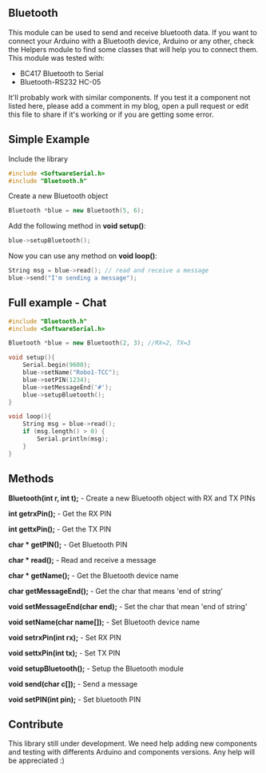 ## Bluetooth

This module can be used to send and receive bluetooth data. If you want to connect your Arduino with a Bluetooth device, Arduino or any other, check the Helpers module to find some classes that will help you to connect them.
This module was tested with:

* BC417 Bluetooth to Serial
* Bluetooth-RS232 HC-05

It'll probably work with similar components. If you test it a component not listed here, please add a comment in my blog, open a pull request or edit this file to share if it's working or if you are getting some error.


## Simple Example

Include the library
```c++
#include <SoftwareSerial.h>
#include "Bluetooth.h"
```

Create a new Bluetooth object
```c++
Bluetooth *blue = new Bluetooth(5, 6);
```

Add the following method in **void setup()**:
```c++
blue->setupBluetooth();
```
Now you can use any method on **void loop()**:
```c++
String msg = blue->read(); // read and receive a message
blue->send("I'm sending a message");
```

## Full example - Chat
```c++
#include "Bluetooth.h"
#include <SoftwareSerial.h>

Bluetooth *blue = new Bluetooth(2, 3); //RX=2, TX=3

void setup(){
	Serial.begin(9600);
	blue->setName("Robo1-TCC");
	blue->setPIN(1234);
	blue->setMessageEnd('#');
	blue->setupBluetooth();
}

void loop(){
	String msg = blue->read();
	if (msg.length() > 0) {
		Serial.println(msg);
	}
}

```


## Methods

**Bluetooth(int r, int t);** - Create a new Bluetooth object with RX and TX PINs

**int getrxPin();** - Get the RX PIN

**int gettxPin();** - Get the TX PIN

**char * getPIN();** - Get Bluetooth PIN

**char * read();** - Read and receive a message

**char * getName();** - Get the Bluetooth device name

**char getMessageEnd();** - Get the char that means 'end of string'

**void setMessageEnd(char end);** - Set the char that mean 'end of string'

**void setName(char name[]);** - Set Bluetooth device name

**void setrxPin(int rx);** - Set RX PIN

**void settxPin(int tx);** - Set TX PIN

**void setupBluetooth();** - Setup the Bluetooth module

**void send(char c[]);** - Send a message

**void setPIN(int pin);** - Set bluetooth PIN
    

## Contribute

This library still under development. We need help adding new components and testing with differents Arduino and components versions. 
Any help will be appreciated :)